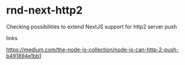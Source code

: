 # rnd-next-http2

Checking possibilities to extend NextJS support for http2 server push


links

https://medium.com/the-node-js-collection/node-js-can-http-2-push-b491894e1bb1